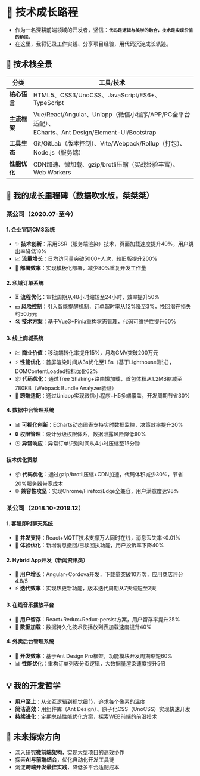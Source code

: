 # 🌟 **技术成长路程**  

- 作为一名深耕前端领域的开发者，坚信：**`代码是逻辑与美学的融合，技术是实现价值的桥梁。`**  
- 在这里，我将记录工作实践、分享项目经验，用代码沉淀成长轨迹。


## 🔧 **技术栈全景**  
| 分类         | 工具/技术                                                            |
|-------------|---------------------------------------------------------------------|
| **核心语言** | HTML5、CSS3/UnoCSS、JavaScript/ES6+、TypeScript                      |
| **主流框架** | Vue/React/Angular、Uniapp（微信小程序/APP/PC全平台适配）、<br>ECharts、Ant Design/Element-UI/Bootstrap|
| **工具生态** | Git/GitLab（版本控制）、Vite/Webpack/Rollup（打包）、Node.js（服务端）    |
| **性能优化** | CDN加速、懒加载、gzip/brotli压缩（实战经验丰富）、Web Workers             |


## 🚀 **我的成长里程碑（数据吹水版，桀桀桀）**  

### **某公司（2020.07-至今）**  
#### **1. 企业官网CMS系统**  
- ✨ **技术创新**：采用SSR（服务端渲染）技术，页面加载速度提升40%，用户跳出率降低18%  
- 📈 **流量增长**：日均访问量突破5000+人次，较旧版提升200%  
- 🚀 **部署效率**：实现模板化部署，减少80%重复开发工作量  

#### **2. 私域订单系统**  
- ⏳ **流程优化**：审批周期从48小时缩短至24小时，效率提升50%  
- 💵 **风险控制**：引入智能提醒机制，订单超时率从12%降至3%，挽回潜在损失约50万元  
- 🛠️ **技术方案**：基于Vue3+Pinia重构状态管理，代码可维护性提升60%  

#### **3. 线上商城系统**  
- 💹 **商业价值**：移动端转化率提升15%，月均GMV突破200万元  
- ⚡ **性能优化**：首屏渲染时间从3s优化至1.8s（基于Lighthouse测试），DOMContentLoaded指标优化62%
- 📦 **代码优化**：通过Tree Shaking+路由懒加载，首包体积从1.2MB缩减至780KB（Webpack Bundle Analyzer验证）
- 📱 **跨端适配**：通过Uniapp实现微信小程序+H5多端覆盖，开发周期节省30%  

#### **4. 数据中台管理系统**  
- 📊 **可视化创新**：ECharts动态图表支持实时数据监控，决策效率提升20%  
- 🔒 **权限管理**：设计分级权限体系，数据泄露风险降低90%  
- 🕒 **异常响应**：异常订单识别时间从4小时压缩至15分钟  

#### **技术优化贡献**  
- 📦 **代码优化**：通过gzip/brotli压缩+CDN加速，代码体积减少30%，节省20%服务器带宽成本  
- 🌐 **兼容性攻坚**：实现Chrome/Firefox/Edge全兼容，用户满意度达98%  


### **某公司（2018.10-2019.12）**  
#### **1. 客服即时聊天系统**  
- 💬 **并发支持**：React+MQTT技术支撑万人同时在线，消息丢失率<0.01%  
- 🎯 **体验优化**：新增消息撤回/已读回执功能，用户投诉率下降40%  

#### **2. Hybrid App开发（新闻资讯类）**  
- 📱 **用户增长**：Angular+Cordova开发，下载量突破10万次，应用商店评分4.8/5  
- ⚡ **迭代效率**：实现热更新功能，版本迭代周期从7天缩短至2天  

#### **3. 在线音乐播放平台**  
- 🎵 **用户留存**：React+Redux+Redux-persist方案，用户留存率提升25%  
- 🚀 **数据加载**：数据持久化技术使播放列表加载速度提升40%  

#### **4. 外卖后台管理系统**  
- 🚚 **开发效率**：基于Ant Design Pro框架，功能模块开发周期缩短60%  
- 📊 **性能优化**：重构订单列表分页逻辑，大数据量渲染速度提升5倍  



## 💡 **我的开发哲学**  
- **用户至上**：从交互逻辑到视觉细节，追求每个像素的温度  
- **简洁高效**：用组件库（Ant Design）、原子化CSS（UnoCSS）实现快速开发  
- **持续进化**：定期总结性能优化方案，探索WEB前端的前沿技术  


## 🌱 **未来探索方向**  
- 深入研究**微前端架构**，实现大型项目的高效协作  
- 探索**AI与前端结合**，优化自动化开发工具链  
- 沉淀**跨端开发最佳实践**，降低多平台适配成本
